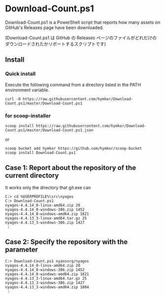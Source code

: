 Download-Count.ps1
==================

Download-Count.ps1 is a PowerShell script that reports how many assets on GitHub's Releases page have been downloaded.

(Download-Count.ps1 は GitHub の Releases ページのファイルがどれだけのダウンロードされたかリポートするスクリプトです)

Install
-------

### Quick install

Execute the following command from a directory listed in the PATH environment variable.

```
curl -O https://raw.githubusercontent.com/hymkor/Download-Count.ps1/master/Download-Count.ps1
```

### for scoop-installer

```
scoop install https://raw.githubusercontent.com/hymkor/Download-Count.ps1/master/Download-Count.ps1.json
```

or

```
scoop bucket add hymkor https://github.com/hymkor/scoop-bucket
scoop install Download-Count.ps1
```

Case 1: Report about the repository of the current directory
------------------------------------------------------------

It works only the directory that git.exe can

```
C:> cd %USERPROFILE%\src\nyagos
C:> Download-Count.ps1
nyagos-4.4.14_0-linux-amd64.zip 20
nyagos-4.4.14_0-windows-386.zip 1452
nyagos-4.4.14_0-windows-amd64.zip 1821
nyagos-4.4.13_3-linux-amd64.tar.gz 25
nyagos-4.4.13_3-windows-386.zip 1427
 :
```

Case 2: Specify the repository with the parameter
-------------------------------------------------

```
C:> Download-Count.ps1 nyaosorg/nyagos
nyagos-4.4.14_0-linux-amd64.zip 20
nyagos-4.4.14_0-windows-386.zip 1452
nyagos-4.4.14_0-windows-amd64.zip 1821
nyagos-4.4.13_3-linux-amd64.tar.gz 25
nyagos-4.4.13_3-windows-386.zip 1427
nyagos-4.4.13_3-windows-amd64.zip 1884
 :
```
